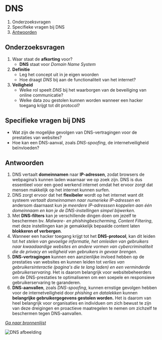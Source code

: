 # DNS
1. Onderzoeksvragen
2. Specifieke vragen bij DNS
3. [Antwoorden](#antwoorden)
## Onderzoeksvragen
1. Waar staat de **afkorting** voor?
   * **DNS** staat voor *Domain Name System*
2. **Definitie**
    * Leg het concept uit in je eigen woorden
    * Hoe draagt *DNS* bij aan de functionaliteit van het internet?
3. **Veiligheid**
   * Welke rol speelt *DNS* bij het waarborgen van de beveiliging van online communicatie?
   * Welke data zou gestolen kunnen worden wanneer een hacker toegang krijgt tot dit protocol?
## Specifieke vragen bij DNS
   * Wat zijn de mogelijke gevolgen van DNS-vertragingen voor de prestaties van websites?
   * Hoe kan een DNS-aanval, zoals *DNS-spoofing*, de internetveiligheid beïnvloeden?
  
## Antwoorden
1.  DNS vertaalt **domeinnamen** naar **IP-adressen**, zodat browsers de webpagina’s kunnen laden waarnaar we op zoek zijn. DNS is dus essentieel voor een goed werkend internet omdat het ervoor zorgt dat mensen makkelijk op het internet kunnen surfen.
2.  DNS zorgt ervoor dat het **flexibeler** wordt op het internet want dit systeem *vertaalt domeinnamen naar numerieke IP-adressen* en andersom daarnaast kun je *meerdere IP-adresssen koppelen aan één domeinnaam en kan je de DNS-instellingen simpel bijwerken.*
3.  Met **DNS-filters** kan je verschillende dingen doen om jezelf te beschermen bv. *Malware- en phishingbescherming, Content Filtering*, met deze instellingen kan je gemakkelijk bepaalde content laten **blokkeren of verbergen**.
4.  Wanneer een hacker toegang krijgt tot het **DNS-protocol**, kan dit leiden tot *het stelen van gevoelige informatie, het omleiden van gebruikers naar kwaadaardige websites en andere vormen van cybercriminaliteit die de privacy en veiligheid van gebruikers in gevaar brengen.*
5. **DNS-vertragingen** kunnen een aanzienlijke invloed hebben op de prestaties van websites en kunnen leiden tot *verlies van gebruikersinteractie (pagina's die te lang laden) en een verminderde gebruikerservaring.* Het is daarom belangrijk voor websitebeheerders om de DNS-prestaties te optimaliseren om een soepele en responsieve gebruikerservaring te garanderen.
6. **DNS-aanvallen**, zoals *DNS-spoofing*, kunnen ernstige gevolgen hebben voor de internetveiligheid door *phishing en datalekken* kunnen **belangrijke gebruikergegevens gestolen worden.** Het is daarom van heel belangrijk voor organisaties en individuen om zich bewust te zijn van deze dreigingen en proactieve maatregelen te nemen om zichzelf te beschermen tegen DNS-aanvallen.

*[Ga naar bronnenlijst](bronnenlijst.md)*





![DNS afbeelding](https://media.geeksforgeeks.org/wp-content/uploads/20230921171705/dns-banner-(2).png)
